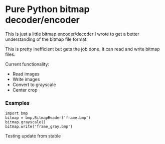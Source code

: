 <h1> Pure Python bitmap decoder/encoder</h1>

This is just a little bitmap encoder/decoder I wrote to get a better understanding of the bitmap file format.

This is pretty inefficient but gets the job done. It can read and write bitmap files.

Current functionality:
-  Read images
- Write images
- Convert to grayscale
- Center crop

<h3>Examples</h3>

```
import bmp
bitmap = bmp.BitmapReader('frame.bmp')
bitmap.grayscale()
bitmap.write('frame_gray.bmp')
```
Testing update from stable

